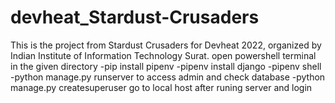 # devheat_Stardust-Crusaders
This is the project from Stardust Crusaders for Devheat 2022, organized by Indian Institute of Information Technology Surat.
open powershell terminal in the given directory
-pip install pipenv
-pipenv install django
-pipenv shell
-python manage.py runserver
to access admin and check database
-python manage.py createsuperuser
go to local host after runing server and login
